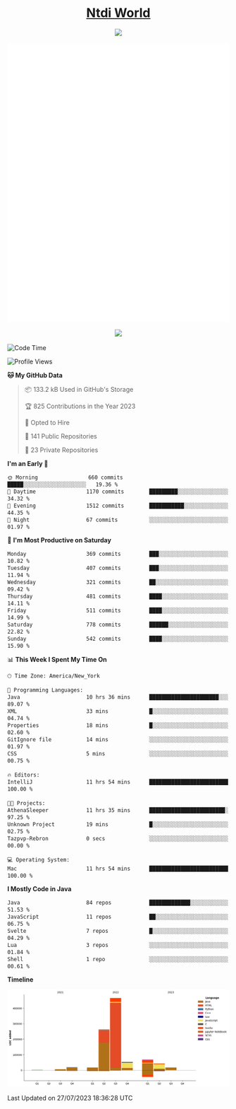 <h1 align="center"><a href="https://www.ntdi.world">Ntdi World</a></h1>
<p align="center">
  <a href="https://github.com/n-tdi"><img src="https://readme-typing-svg.herokuapp.com?lines=FullStack+Developer;Web+Developer;Open-Source+Enthusiast;Java+Developer;Spigot-API%20Developer;&center=true&width=500&height=50"></a>
</p>

<div align="center">
  <img src="/github-metrics.svg"></img>
  
  <img src="https://komarev.com/ghpvc/?username=n-tdi&color=green"></img>
</div>

<!-- May use later.. idk -->
<!-- <a href="http://www.github.com/n-tdi"><img src="https://github-readme-stats.vercel.app/api?username=n-tdi&show_icons=true&hide=&count_private=true&title_color=0891b2&text_color=ffffff&icon_color=0891b2&bg_color=1c1917&hide_border=true&show_icons=true" alt="n-tdi's GitHub stats" /></a> -->

<!--START_SECTION:waka-->
![Code Time](http://img.shields.io/badge/Code%20Time-287%20hrs%2014%20mins-blue)

![Profile Views](http://img.shields.io/badge/Profile%20Views-5-blue)

**🐱 My GitHub Data** 

> 📦 133.2 kB Used in GitHub's Storage 
 > 
> 🏆 825 Contributions in the Year 2023
 > 
> 💼 Opted to Hire
 > 
> 📜 141 Public Repositories 
 > 
> 🔑 23 Private Repositories 
 > 
**I'm an Early 🐤** 

```text
🌞 Morning                660 commits         █████░░░░░░░░░░░░░░░░░░░░   19.36 % 
🌆 Daytime                1170 commits        █████████░░░░░░░░░░░░░░░░   34.32 % 
🌃 Evening                1512 commits        ███████████░░░░░░░░░░░░░░   44.35 % 
🌙 Night                  67 commits          ░░░░░░░░░░░░░░░░░░░░░░░░░   01.97 % 
```
📅 **I'm Most Productive on Saturday** 

```text
Monday                   369 commits         ███░░░░░░░░░░░░░░░░░░░░░░   10.82 % 
Tuesday                  407 commits         ███░░░░░░░░░░░░░░░░░░░░░░   11.94 % 
Wednesday                321 commits         ██░░░░░░░░░░░░░░░░░░░░░░░   09.42 % 
Thursday                 481 commits         ████░░░░░░░░░░░░░░░░░░░░░   14.11 % 
Friday                   511 commits         ████░░░░░░░░░░░░░░░░░░░░░   14.99 % 
Saturday                 778 commits         ██████░░░░░░░░░░░░░░░░░░░   22.82 % 
Sunday                   542 commits         ████░░░░░░░░░░░░░░░░░░░░░   15.90 % 
```


📊 **This Week I Spent My Time On** 

```text
🕑︎ Time Zone: America/New_York

💬 Programming Languages: 
Java                     10 hrs 36 mins      ██████████████████████░░░   89.07 % 
XML                      33 mins             █░░░░░░░░░░░░░░░░░░░░░░░░   04.74 % 
Properties               18 mins             █░░░░░░░░░░░░░░░░░░░░░░░░   02.60 % 
GitIgnore file           14 mins             ░░░░░░░░░░░░░░░░░░░░░░░░░   01.97 % 
CSS                      5 mins              ░░░░░░░░░░░░░░░░░░░░░░░░░   00.75 % 

🔥 Editors: 
IntelliJ                 11 hrs 54 mins      █████████████████████████   100.00 % 

🐱‍💻 Projects: 
AthenaSleeper            11 hrs 35 mins      ████████████████████████░   97.25 % 
Unknown Project          19 mins             █░░░░░░░░░░░░░░░░░░░░░░░░   02.75 % 
Tazpvp-Rebron            0 secs              ░░░░░░░░░░░░░░░░░░░░░░░░░   00.00 % 

💻 Operating System: 
Mac                      11 hrs 54 mins      █████████████████████████   100.00 % 
```

**I Mostly Code in Java** 

```text
Java                     84 repos            █████████████░░░░░░░░░░░░   51.53 % 
JavaScript               11 repos            ██░░░░░░░░░░░░░░░░░░░░░░░   06.75 % 
Svelte                   7 repos             █░░░░░░░░░░░░░░░░░░░░░░░░   04.29 % 
Lua                      3 repos             ░░░░░░░░░░░░░░░░░░░░░░░░░   01.84 % 
Shell                    1 repo              ░░░░░░░░░░░░░░░░░░░░░░░░░   00.61 % 
```



**Timeline**

![Lines of Code chart](https://raw.githubusercontent.com/n-tdi/n-tdi/main/assets/bar_graph.png)


 Last Updated on 27/07/2023 18:36:28 UTC
<!--END_SECTION:waka-->
